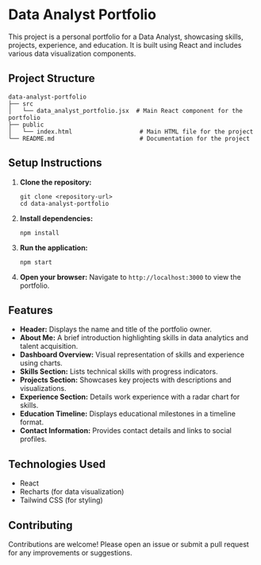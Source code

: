 # Data Analyst Portfolio

This project is a personal portfolio for a Data Analyst, showcasing skills, projects, experience, and education. It is built using React and includes various data visualization components.

## Project Structure

```
data-analyst-portfolio
├── src
│   └── data_analyst_portfolio.jsx  # Main React component for the portfolio
├── public
│   └── index.html                   # Main HTML file for the project
└── README.md                        # Documentation for the project
```

## Setup Instructions

1. **Clone the repository:**
   ```
   git clone <repository-url>
   cd data-analyst-portfolio
   ```

2. **Install dependencies:**
   ```
   npm install
   ```

3. **Run the application:**
   ```
   npm start
   ```

4. **Open your browser:**
   Navigate to `http://localhost:3000` to view the portfolio.

## Features

- **Header:** Displays the name and title of the portfolio owner.
- **About Me:** A brief introduction highlighting skills in data analytics and talent acquisition.
- **Dashboard Overview:** Visual representation of skills and experience using charts.
- **Skills Section:** Lists technical skills with progress indicators.
- **Projects Section:** Showcases key projects with descriptions and visualizations.
- **Experience Section:** Details work experience with a radar chart for skills.
- **Education Timeline:** Displays educational milestones in a timeline format.
- **Contact Information:** Provides contact details and links to social profiles.

## Technologies Used

- React
- Recharts (for data visualization)
- Tailwind CSS (for styling)

## Contributing

Contributions are welcome! Please open an issue or submit a pull request for any improvements or suggestions.
